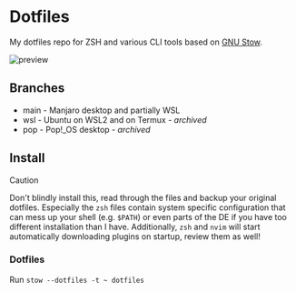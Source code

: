 # Dotfiles

My dotfiles repo for ZSH and various CLI tools based on [GNU Stow](https://www.gnu.org/software/stow/).

![preview](https://github.com/user-attachments/assets/c7a7eef1-d560-4d9d-98e9-17d16841c7ed)

## Branches

- main - Manjaro desktop and partially WSL
- wsl - Ubuntu on WSL2 and on Termux - _archived_
- pop - Pop!\_OS desktop - _archived_

## Install

> [!CAUTION]
> Don't blindly install this, read through the files and backup your original
> dotfiles. Especially the `zsh` files contain system specific configuration that
> can mess up your shell (e.g. `$PATH`) or even parts of the DE if you have too
> different installation than I have. Additionally, `zsh` and `nvim` will start
> automatically downloading plugins on startup, review them as well!

### Dotfiles

Run `stow --dotfiles -t ~ dotfiles`
